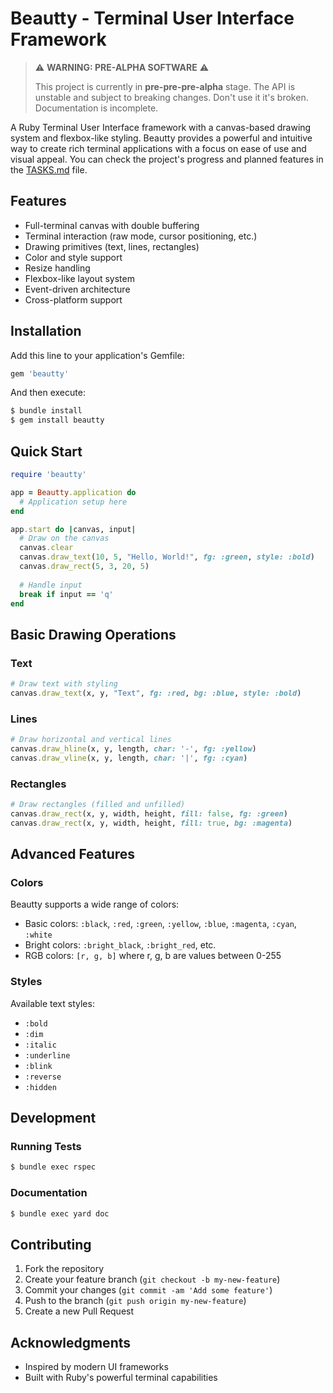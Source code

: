 # Beautty - Terminal User Interface Framework

> ⚠️ **WARNING: PRE-ALPHA SOFTWARE** ⚠️
>
> This project is currently in **pre-pre-pre-alpha** stage. The API is unstable and subject to breaking changes. Don't use it it's broken. Documentation is incomplete.

A Ruby Terminal User Interface framework with a canvas-based drawing system and flexbox-like styling. Beautty provides a powerful and intuitive way to create rich terminal applications with a focus on ease of use and visual appeal. You can check the project's progress and planned features in the [TASKS.md](TASKS.md) file.

## Features

- Full-terminal canvas with double buffering
- Terminal interaction (raw mode, cursor positioning, etc.)
- Drawing primitives (text, lines, rectangles)
- Color and style support
- Resize handling
- Flexbox-like layout system
- Event-driven architecture
- Cross-platform support

## Installation

Add this line to your application's Gemfile:

```ruby
gem 'beautty'
```

And then execute:

```bash
$ bundle install
$ gem install beautty
```

## Quick Start

```ruby
require 'beautty'

app = Beautty.application do
  # Application setup here
end

app.start do |canvas, input|
  # Draw on the canvas
  canvas.clear
  canvas.draw_text(10, 5, "Hello, World!", fg: :green, style: :bold)
  canvas.draw_rect(5, 3, 20, 5)
  
  # Handle input
  break if input == 'q'
end
```

## Basic Drawing Operations

### Text
```ruby
# Draw text with styling
canvas.draw_text(x, y, "Text", fg: :red, bg: :blue, style: :bold)
```

### Lines
```ruby
# Draw horizontal and vertical lines
canvas.draw_hline(x, y, length, char: '-', fg: :yellow)
canvas.draw_vline(x, y, length, char: '|', fg: :cyan)
```

### Rectangles
```ruby
# Draw rectangles (filled and unfilled)
canvas.draw_rect(x, y, width, height, fill: false, fg: :green)
canvas.draw_rect(x, y, width, height, fill: true, bg: :magenta)
```

## Advanced Features

### Colors
Beautty supports a wide range of colors:
- Basic colors: `:black`, `:red`, `:green`, `:yellow`, `:blue`, `:magenta`, `:cyan`, `:white`
- Bright colors: `:bright_black`, `:bright_red`, etc.
- RGB colors: `[r, g, b]` where r, g, b are values between 0-255

### Styles
Available text styles:
- `:bold`
- `:dim`
- `:italic`
- `:underline`
- `:blink`
- `:reverse`
- `:hidden`

## Development

### Running Tests
```bash
$ bundle exec rspec
```

### Documentation
```bash
$ bundle exec yard doc
```

## Contributing

1. Fork the repository
2. Create your feature branch (`git checkout -b my-new-feature`)
3. Commit your changes (`git commit -am 'Add some feature'`)
4. Push to the branch (`git push origin my-new-feature`)
5. Create a new Pull Request


## Acknowledgments

- Inspired by modern UI frameworks
- Built with Ruby's powerful terminal capabilities
